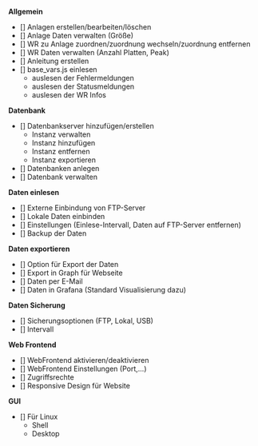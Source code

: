 **Allgemein**
- [] Anlagen erstellen/bearbeiten/löschen
- [] Anlage Daten verwalten (Größe)
- [] WR zu Anlage zuordnen/zuordnung wechseln/zuordnung entfernen
- [] WR Daten verwalten (Anzahl Platten, Peak)
- [] Anleitung erstellen
- [] base_vars.js einlesen
    - auslesen der Fehlermeldungen
    - auslesen der Statusmeldungen
    - auslesen der WR Infos

**Datenbank**
- [] Datenbankserver hinzufügen/erstellen
    - Instanz verwalten
    - Instanz hinzufügen
    - Instanz entfernen
    - Instanz exportieren
- [] Datenbanken anlegen
- [] Datenbank verwalten

**Daten einlesen**
- [] Externe Einbindung von FTP-Server
- [] Lokale Daten einbinden
- [] Einstellungen (Einlese-Intervall, Daten auf FTP-Server entfernen)
- [] Backup der Daten

**Daten exportieren**
- [] Option für Export der Daten
- [] Export in Graph für Webseite
- [] Daten per E-Mail
- [] Daten in Grafana (Standard Visualisierung dazu)

**Daten Sicherung**
- [] Sicherungsoptionen (FTP, Lokal, USB)
- [] Intervall

**Web Frontend**
- [] WebFrontend aktivieren/deaktivieren
- [] WebFrontend Einstellungen (Port,...)
- [] Zugriffsrechte
- [] Responsive Design für Website

**GUI**
- [] Für Linux
    - Shell
    - Desktop